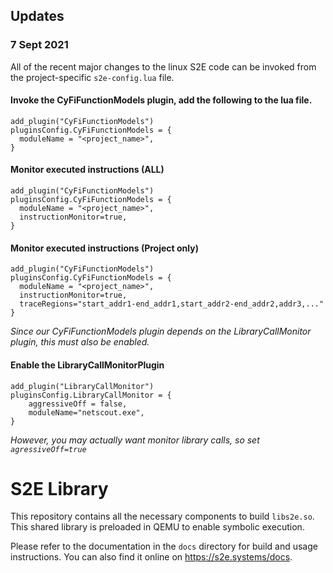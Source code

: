 ## Updates

### 7 Sept 2021

All of the recent major changes to the linux S2E code can be invoked from the project-specific ``s2e-config.lua`` file.

#### Invoke the CyFiFunctionModels plugin, add the following to the lua file.

``` 
add_plugin("CyFiFunctionModels")
pluginsConfig.CyFiFunctionModels = {
  moduleName = "<project_name>",
}
```
#### Monitor executed instructions (ALL)
``` 
add_plugin("CyFiFunctionModels")
pluginsConfig.CyFiFunctionModels = {
  moduleName = "<project_name>",
  instructionMonitor=true,
}
```
#### Monitor executed instructions (Project only)
``` 
add_plugin("CyFiFunctionModels")
pluginsConfig.CyFiFunctionModels = {
  moduleName = "<project_name>",
  instructionMonitor=true,
  traceRegions="start_addr1-end_addr1,start_addr2-end_addr2,addr3,..."
}
```

*Since our CyFiFunctionModels plugin depends on the LibraryCallMonitor plugin, this must also be enabled.*

#### Enable the LibraryCallMonitorPlugin
```
add_plugin("LibraryCallMonitor")
pluginsConfig.LibraryCallMonitor = {
	aggressiveOff = false,
	moduleName="netscout.exe",
}
```

*However, you may actually want monitor library calls, so set `agressiveOff=true`*

S2E Library
===========

This repository contains all the necessary components to build ``libs2e.so``. This shared
library is preloaded in QEMU to enable symbolic execution.

Please refer to the documentation in the ``docs`` directory for build and usage instructions.
You can also find it online on <https://s2e.systems/docs>.
